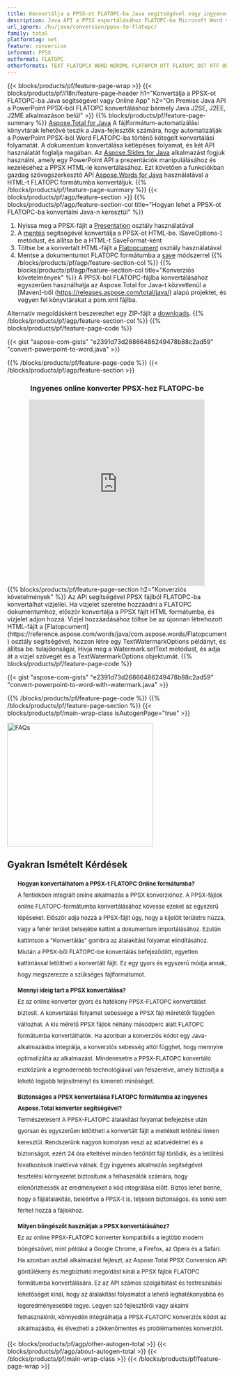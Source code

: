```yaml
---
title: Konvertálja a PPSX-ot FLATOPC-ba Java segítségével vagy ingyenes online konverterrel 
description: Java API a PPSX exportálásához FLATOPC-ba Microsoft Word vagy PowerPoint használata nélkül vagy online. A kód integrálása előtt gyorsan tesztelje az ingyenes POT-CSV online konvertert. 
url_ignore: /hu/java/conversion/ppsx-to-flatopc/
family: total
platformtag: net
feature: conversion
informat: PPSX
outformat: FLATOPC
otherformats: TEXT FLATOPCX WORD WORDML FLATOPCM OTT FLATOPC DOT RTF ODT DOTX DOTM
---
```

{{< blocks/products/pf/feature-page-wrap >}}
{{< blocks/products/pf/i18n/feature-page-header h1="Konvertálja a PPSX-ot FLATOPC-ba Java segítségével vagy Online App" h2="On Premise Java API a PowerPoint PPSX-ból FLATOPC konvertáláshoz bármely Java J2SE, J2EE, J2ME alkalmazáson belül" >}}
{{% blocks/products/pf/feature-page-summary %}}
[Aspose.Total for Java](https://products.aspose.com/total/java/) A fájlformátum-automatizálási könyvtárak lehetővé teszik a Java-fejlesztők számára, hogy automatizálják a PowerPoint PPSX-ból Word FLATOPC-ba történő kötegelt konvertálási folyamatát. A dokumentum konvertálása kétlépéses folyamat, és két API használatát foglalja magában. Az [Aspose.Slides for Java](https://products.aspose.com/slides/java/) alkalmazást fogjuk használni, amely egy PowerPoint API a prezentációk manipulálásához és kezeléséhez a PPSX HTML-lé konvertálásához. Ezt követően a funkciókban gazdag szövegszerkesztő API [Aspose.Words for Java](https://products.aspose.com/words/java/) használatával a HTML-t FLATOPC formátumba konvertáljuk.
{{% /blocks/products/pf/feature-page-summary  %}}
{{< blocks/products/pf/agp/feature-section >}}
{{% blocks/products/pf/agp/feature-section-col title="Hogyan lehet a PPSX-ot FLATOPC-ba konvertálni Java-n keresztül" %}}
1. Nyissa meg a PPSX-fájlt a [Presentation](https://reference.aspose.com/slides/java/com.aspose.slides/Presentation) osztály használatával
2. A [mentés](https://reference.aspose.com/slides/java/com.aspose.slides/Presentation#save-java.lang.String-int-com.aspose.slides) segítségével konvertálja a PPSX-ot HTML-be. ISaveOptions-) metódust, és állítsa be a HTML-t SaveFormat-ként
3. Töltse be a konvertált HTML-fájlt a [Flatopcument](https://reference.aspose.com/words/java/com.aspose.words/Flatopcument) osztály használatával
4. Mentse a dokumentumot FLATOPC formátumba a [save](https://reference.aspose.com/words/java/com.aspose.words/Flatopcument#save(java.lang.String,int)) módszerrel
{{% /blocks/products/pf/agp/feature-section-col %}}
{{% blocks/products/pf/agp/feature-section-col title="Konverziós követelmények" %}}
A PPSX-ból FLATOPC-fájlba konvertálásához egyszerűen használhatja az Aspose.Total for Java-t közvetlenül a [Maven]-ből (https://releases.aspose.com/total/java/) alapú projektet, és vegyen fel könyvtárakat a pom.xml fájlba.

Alternatív megoldásként beszerezhet egy ZIP-fájlt a [downloads](https://releases.aspose.com/total/java).
{{% /blocks/products/pf/agp/feature-section-col %}}
{{% blocks/products/pf/feature-page-code %}}

{{< gist "aspose-com-gists" "e2391d73d26866486249478b88c2ad59" "convert-powerpoint-to-word.java" >}}


{{% /blocks/products/pf/feature-page-code %}}
{{< /blocks/products/pf/agp/feature-section >}}

<div class="container-fluid agp-content bg-white aboutfile box-1 vh100 section nopbtm">
<div class=container>
<div class=row>
<div class="demobox tc col-md-12 padding-0" align="center">

<h3>Ingyenes online konverter PPSX-hez FLATOPC-be</h3>

<iframe style="border: none; height: 426px;" scrolling="no" src="https://total-conversion-app-65z5r2lp.qa.k8s.dynabic.com/?to=flatopc&from=ppsx" id="child-iframe" width="80%"></iframe>

</div></div>
</div></div>
{{% blocks/products/pf/feature-page-section  h2="Konverziós követelmények" %}}
Az API segítségével PPSX fájlból FLATOPC-ba konvertálhat vízjellel. Ha vízjelet szeretne hozzáadni a FLATOPC dokumentumhoz, először konvertálja a PPSX fájlt HTML formátumba, és vízjelet adjon hozzá. Vízjel hozzáadásához töltse be az újonnan létrehozott HTML-fájlt a [Flatopcument](https://reference.aspose.com/words/java/com.aspose.words/Flatopcument) osztály segítségével, hozzon létre egy TextWatermarkOptions példányt, és állítsa be. tulajdonságai, Hívja meg a Watermark.setText metódust, és adja át a vízjel szövegét és a TextWatermarkOptions objektumát.  
{{% blocks/products/pf/feature-page-code %}}

{{< gist "aspose-com-gists" "e2391d73d26866486249478b88c2ad59" "convert-powerpoint-to-word-with-watermark.java" >}}

{{% /blocks/products/pf/feature-page-code  %}}
{{% /blocks/products/pf/feature-page-section %}}
{{< blocks/products/pf/main-wrap-class isAutogenPage="true" >}}
<style>.howtolist li{margin-right: 0!important;line-height: 26px;position: relative;margin-bottom: 10px;font-size: 13px;list-style-type: none;}</style>
<div class="col-md-12 tl bg-gray-dark howtolist section">
  <a class="anchor" name="faqpage"></a>
  <div class="container tl dflex" itemscope="" itemtype="https://schema.org/FAQPage">
      <div class="col-md-4 howtosectiongfx">
          <img class="social-panel-hide-on-mobile" src="https://www.groupdocs.cloud/templates/brand/images/groupdocs/conversion/groupdocs_conversion-brand.png" alt="FAQs" width="335" height="283">
      </div>
      <div class="howtosection col-md-8">
          <div>
              <h2>Gyakran Ismételt Kérdések</h2>
              <ul>
                  <li itemscope="" itemprop="mainEntity" itemtype="https://schema.org/Question">
                      <div>
                          <span itemprop="name"><b>Hogyan konvertálhatom a PPSX-t FLATOPC Online formátumba?</b></span>
                      </div>
                      <div itemscope="" itemprop="acceptedAnswer" itemtype="https://schema.org/Answer">
                          <span itemprop="text">A fentiekben integrált online alkalmazás a PPSX konverzióhoz. A PPSX-fájlok online FLATOPC-formátumba konvertálásához kövesse ezeket az egyszerű lépéseket. Először adja hozzá a PPSX-fájlt úgy, hogy a kijelölt területre húzza, vagy a fehér terület belsejébe kattint a dokumentum importálásához. Ezután kattintson a "Konvertálás" gombra az átalakítási folyamat elindításához. Miután a PPSX-ből FLATOPC-be konvertálás befejeződött, egyetlen kattintással letöltheti a konvertált fájlt. Ez egy gyors és egyszerű módja annak, hogy megszerezze a szükséges fájlformátumot.</span>
                      </div>
                  </li>
                  <li itemscope="" itemprop="mainEntity" itemtype="https://schema.org/Question">
                      <div>
                          <span itemprop="name"><b>Mennyi ideig tart a PPSX konvertálása?</b></span>
                      </div>
                      <div itemscope="" itemprop="acceptedAnswer" itemtype="https://schema.org/Answer">
                          <span itemprop="text">Ez az online konverter gyors és hatékony PPSX-FLATOPC konvertálást biztosít. A konvertálási folyamat sebessége a PPSX fájl méretétől függően változhat. A kis méretű PPSX fájlok néhány másodperc alatt FLATOPC formátumba konvertálhatók. Ha azonban a konverziós kódot egy Java-alkalmazásba integrálja, a konverziós sebesség attól függhet, hogy mennyire optimalizálta az alkalmazást. Mindenesetre a PPSX-FLATOPC konvertáló eszközünk a legmodernebb technológiával van felszerelve, amely biztosítja a lehető legjobb teljesítményt és kimeneti minőséget.</span>
                      </div>
                  </li>
                  <li itemscope="" itemprop="mainEntity" itemtype="https://schema.org/Question">
                      <div>
                          <span itemprop="name"><b>Biztonságos a PPSX konvertálása FLATOPC formátumba az ingyenes Aspose.Total konverter segítségével?</b></span>
                      </div>
                      <div itemscope="" itemprop="acceptedAnswer" itemtype="https://schema.org/Answer">
                          <span itemprop="text">Természetesen! A PPSX-FLATOPC átalakítási folyamat befejezése után gyorsan és egyszerűen letöltheti a konvertált fájlt a mellékelt letöltési linken keresztül. Rendszerünk nagyon komolyan veszi az adatvédelmet és a biztonságot, ezért 24 óra elteltével minden feltöltött fájl törlődik, és a letöltési hivatkozások inaktívvá válnak. Egy ingyenes alkalmazás segítségével tesztelési környezetet biztosítunk a felhasználók számára, hogy ellenőrizhessék az eredményeket a kód integrálása előtt. Biztos lehet benne, hogy a fájlátalakítás, beleértve a PPSX-t is, teljesen biztonságos, és senki sem férhet hozzá a fájlokhoz.</span>
                      </div>
                  </li>                 
                  <li itemscope="" itemprop="mainEntity" itemtype="https://schema.org/Question">
                      <div>
                          <span itemprop="name"><b>Milyen böngészőt használjak a PPSX konvertálásához?</b></span>
                      </div>
                      <div itemscope="" itemprop="acceptedAnswer" itemtype="https://schema.org/Answer">
                          <span itemprop="text">Ez az online PPSX-FLATOPC konverter kompatibilis a legtöbb modern böngészővel, mint például a Google Chrome, a Firefox, az Opera és a Safari. Ha azonban asztali alkalmazást fejleszt, az Aspose.Total PPSX Conversion API gördülékeny és megbízható megoldást kínál a PPSX fájlok FLATOPC formátumba konvertálására. Ez az API számos szolgáltatást és testreszabási lehetőséget kínál, hogy az átalakítási folyamatot a lehető leghatékonyabbá és legeredményesebbé tegye. Legyen szó fejlesztőről vagy alkalmi felhasználóról, könnyedén integrálhatja a PPSX-FLATOPC konverziós kódot az alkalmazásba, és élvezheti a zökkenőmentes és problémamentes konverziót.</span>
                      </div>
                  </li>
              </ul>
          </div>
      </div>
  </div>
{{< blocks/products/pf/agp/other-autogen-total >}}
{{< blocks/products/pf/agp/about-autogen-total >}}
{{< /blocks/products/pf/main-wrap-class >}}
{{< /blocks/products/pf/feature-page-wrap >}}